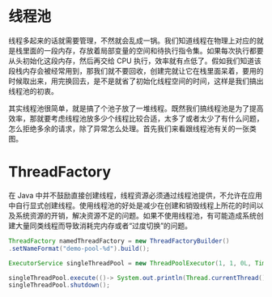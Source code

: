 # 线程池

线程多起来的话就需要管理，不然就会乱成一锅。我们知道线程在物理上对应的就是栈里面的一段内存，存放着局部变量的空间和待执行指令集。如果每次执行都要从头初始化这段内存，然后再交给 CPU 执行，效率就有点低了。假如我们知道该段栈内存会被经常用到，那我们就不要回收，创建完就让它在栈里面呆着，要用的时候取出来，用完换回去，是不是就省了初始化线程空间的时间，这样是我们搞出线程池的初衷。

其实线程池很简单，就是搞了个池子放了一堆线程。既然我们搞线程池是为了提高效率，那就要考虑线程池放多少个线程比较合适，太多了或者太少了有什么问题，怎么拒绝多余的请求，除了异常怎么处理。首先我们来看跟线程池有关的一张类图。

# ThreadFactory

在 Java 中并不鼓励直接创建线程，线程资源必须通过线程池提供，不允许在应用中自行显式创建线程。使用线程池的好处是减少在创建和销毁线程上所花的时间以及系统资源的开销，解决资源不足的问题。如果不使用线程池，有可能造成系统创建大量同类线程而导致消耗完内存或者“过度切换”的问题。

```java
ThreadFactory namedThreadFactory = new ThreadFactoryBuilder()
.setNameFormat("demo-pool-%d").build();

ExecutorService singleThreadPool = new ThreadPoolExecutor(1, 1, 0L, TimeUnit.MILLISECONDS, new LinkedBlockingQueue<Runnable>(1024), namedThreadFactory, new ThreadPoolExecutor.AbortPolicy());

singleThreadPool.execute(()-> System.out.println(Thread.currentThread().getName()));
singleThreadPool.shutdown();
```
